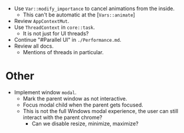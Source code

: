 * Use `Var::modify_importance` to cancel animations from the inside.
    - This can't be automatic at the [`Vars::animate`]
* Review `AppContextMut`.
* Use `ThreadContext` in `core::task`.
    - It is not just for UI threads?
* Continue "#Parallel UI" in `./Performance.md`.
* Review all docs.
    - Mentions of threads in particular.

# Other

* Implement window `modal`.
    - Mark the parent window as not interactive.
    - Focus modal child when the parent gets focused.
    - This is not the full Windows modal experience, the user can still interact with the parent chrome?
        - Can we disable resize, minimize, maximize?